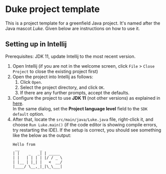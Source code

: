 # Duke project template

This is a project template for a greenfield Java project. It's named after the Java mascot _Luke_. Given below are instructions on how to use it.

## Setting up in Intellij

Prerequisites: JDK 11, update Intellij to the most recent version.

1. Open Intellij (if you are not in the welcome screen, click `File` > `Close Project` to close the existing project first)
1. Open the project into Intellij as follows:
   1. Click `Open`.
   1. Select the project directory, and click `OK`.
   1. If there are any further prompts, accept the defaults.
1. Configure the project to use **JDK 11** (not other versions) as explained in [here](https://www.jetbrains.com/help/idea/sdk.html#set-up-jdk).<br>
   In the same dialog, set the **Project language level** field to the `SDK default` option.
3. After that, locate the `src/main/java/Luke.java` file, right-click it, and choose `Run Luke.main()` (if the code editor is showing compile errors, try restarting the IDE). If the setup is correct, you should see something like the below as the output:
   ```
   Hello from
    __         _        
   | |    _   _| | _____ 
   | |   | | | | |/ / _ \
   | |__ | |_| |   <  __/
   |____/ \__,_|_|\_\___|
   ```
